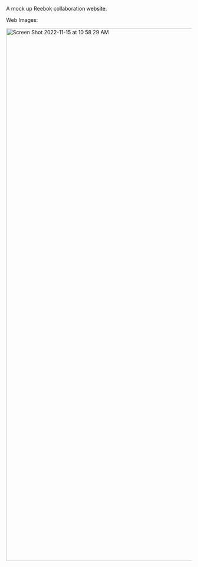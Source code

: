 A mock up Reebok collaboration website.

Web Images:


<img width="1440" alt="Screen Shot 2022-11-15 at 10 58 29 AM" src="https://user-images.githubusercontent.com/51427124/201968465-a260d214-3c88-41a1-b868-5c2d68ccfbc9.png">
